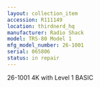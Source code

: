 ```yaml
---
layout: collection_item
accession: R111149
location: thirdnerd_hq
manufacturer: Radio Shack
model: TRS-80 Model 1
mfg_model_number: 26-1001
serial: 065806
status: in repair
---
```


26-1001 4K with Level 1 BASIC